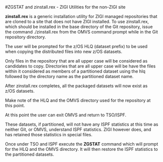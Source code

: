 #ZGSTAT and zinstall.rex - ZIGI Utilities for the non-ZIGI site

**zinstall.rex** is a generic installation utility for ZIGI managed
repositories that are cloned to a site that does not have ZIGI
installed.  To use zinstall.rex, which should be installed in the base
directory of the Git repository, issue the command ./zinstall.rex from
the OMVS command prompt while in the Git repository directory.

The user will be prompted for the z/OS HLQ (dataset prefix) to be
used when copying the distributed files into new z/OS datasets.

Only files in the repository that are all upper case will be considered
as candidates to copy. Directories that are all upper case will be
have the files within it considered as members of a partitioned dataset
using the hlq followed by the directory name as the partitioned dataset
name.

After zinstall.rex completes, all the packaged datasets will now exist
as z/OS datasets.

Make note of the HLQ and the OMVS directory used for the repository at
this point.

At this point the user can exit OMVS and return to TSO/ISPF.

These datasets, if partitioned, will not have any ISPF statistics at
this time as neither Git, or OMVS, understand ISPF statistics. ZIGI
however does, and has retained those statistics in special files.

Once under TSO and ISPF execute the **ZGSTAT** command which will prompt
for the HLQ and the OMVS directory. It will then restore the ISPF
statistics to the partitioned datasets.
